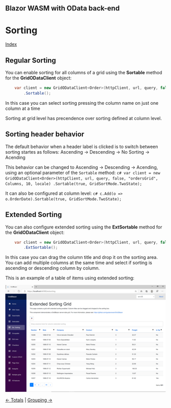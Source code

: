 ## Blazor WASM with OData back-end

# Sorting

[Index](Documentation.md)

## Regular Sorting
You can enable sorting for all columns of a grid using the **Sortable** method for the **GridODataClient** object:

```c#
    var client = new GridODataClient<Order>(httpClient, url, query, false, "ordersGrid", columns, 10, locale)
        .Sortable();
```

In this case you can select sorting pressing the column name on just one column at a time

Sorting at grid level has precendence over sorting defined at column level.


## Sorting header behavior

The default behavior when a header label is clicked is to switch between sorting startes as follows: Ascending -> Descending -> No Sorting -> Acending

This behavior can be changed to  Ascending -> Descending -> Acending, using an optional parameter of the ```Sortable``` method:
    ```c#
        var client = new GridODataClient<Order>(httpClient, url, query, false, "ordersGrid", Columns, 10, locale)
            .Sortable(true, GridSortMode.TwoState);
    ```

It can also be configured at column level:
    ```c#
        c.Add(o => o.OrderDate).Sortable(true, GridSortMode.TwoState);
    ```

## Extended Sorting
You can also configure extended sorting using the **ExtSortable** method for the **GridODataClient**  object:
    
```c#
    var client = new GridODataClient<Order>(httpClient, url, query, false, "ordersGrid", columns, 10, locale)
        .ExtSortable();
```

In this case you can drag the column title and drop it on the sorting area. You can add multiple columns at the same time and select if sorting is ascending or descending column by column.

This is an example of a table of items using extended sorting:

![](../images/Extended_sorting.png)


[<- Totals](Totals.md) | [Grouping ->](Grouping.md)